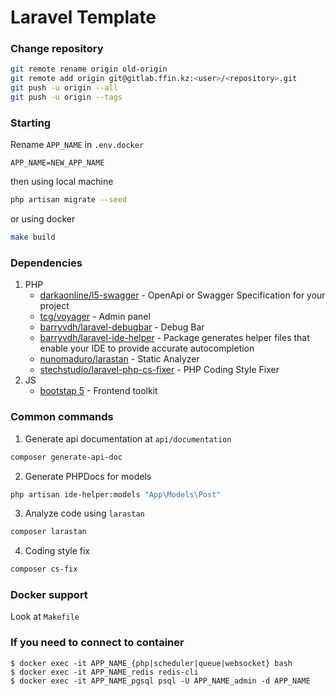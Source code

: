 # Laravel Template

### Change repository
```bash
git remote rename origin old-origin
git remote add origin git@gitlab.ffin.kz:<user>/<repository>.git
git push -u origin --all
git push -u origin --tags
```

### Starting
Rename `APP_NAME` in `.env.docker`
```dotenv
APP_NAME=NEW_APP_NAME
```
then using local machine
```bash
php artisan migrate --seed
```
or using docker
```bash
make build
```

### Dependencies
1. PHP
    - [darkaonline/l5-swagger](https://github.com/DarkaOnLine/L5-Swagger) - OpenApi or Swagger Specification for your project
    - [tcg/voyager](https://voyager.devdojo.com/) - Admin panel
    - [barryvdh/laravel-debugbar](https://github.com/barryvdh/laravel-debugbar) - Debug Bar
    - [barryvdh/laravel-ide-helper](https://github.com/barryvdh/laravel-ide-helper) - Package generates helper files that enable your IDE to provide accurate autocompletion
    - [nunomaduro/larastan](https://github.com/nunomaduro/larastan) - Static Analyzer
    - [stechstudio/laravel-php-cs-fixer](https://github.com/stechstudio/Laravel-PHP-CS-Fixer) - PHP Coding Style Fixer
2. JS
    - [bootstap 5](https://getbootstrap.com/) - Frontend toolkit

### Common commands
1. Generate api documentation at `api/documentation`
```bash
composer generate-api-doc
```
2. Generate PHPDocs for models
```bash
php artisan ide-helper:models "App\Models\Post"
```
3. Analyze code using `larastan`
```bash
composer larastan
```
4. Coding style fix 
```bash
composer cs-fix
```
### Docker support
Look at `Makefile`

### If you need to connect to container
```shell
$ docker exec -it APP_NAME_{php|scheduler|queue|websocket} bash
$ docker exec -it APP_NAME_redis redis-cli
$ docker exec -it APP_NAME_pgsql psql -U APP_NAME_admin -d APP_NAME
```
